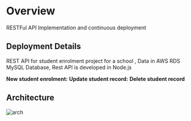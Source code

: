 # Overview
RESTFul API Implementation and continuous deployment

## Deployment Details

REST API for student enrolment project for a school , Data in AWS RDS MySQL Database, Rest API is developed in Node.js

**New student enrolment:**
**Update student record:**
**Delete student record**
## Architecture

![arch](https://user-images.githubusercontent.com/74394472/99143221-b9421e00-2696-11eb-85d6-04229d7b2587.JPG)
